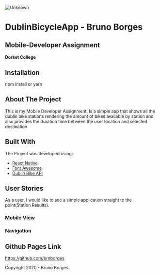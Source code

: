 ![Unknown](https://user-images.githubusercontent.com/60415859/83362129-c4262200-a386-11ea-956d-f7db8f3176fb.jpg)

# DublinBicycleApp - Bruno Borges
## Mobile-Developer  Assignment 
#### Dorset College

## Installation

npm install or yarn

## About The Project

This is my Mobile Developer Assignment. Is a simple app that shows all the dublin bike stations rendering the amount of bikes available by station and also provides the duration time between the user location and selected destination 

## Built With

The Project was developed using:

* [React Native](https://reactjs.org)
* [Font Awesome](https://fontawesome.com)
* [Dublin Bike API](https://developer.jcdecaux.com/#/opendata/vls?page=getstarted)



## User Stories
As a user, I would like to see a simple application straight to the point(Station Results).


### Mobile View




### Navigation





## Github Pages Link
https://github.com/brnborges

Copyright 2020 - Bruno Borges
